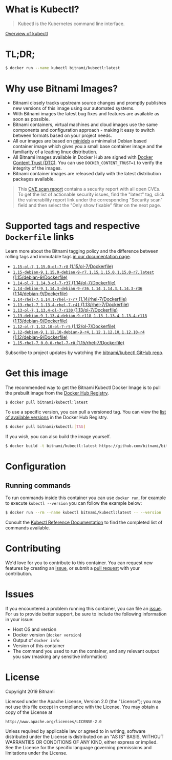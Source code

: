 
# What is Kubectl?

> Kubectl is the Kubernetes command line interface.

[Overview of kubectl](https://kubernetes.io/docs/reference/kubectl/overview/)

# TL;DR;

```bash
$ docker run --name kubectl bitnami/kubectl:latest
```

# Why use Bitnami Images?

* Bitnami closely tracks upstream source changes and promptly publishes new versions of this image using our automated systems.
* With Bitnami images the latest bug fixes and features are available as soon as possible.
* Bitnami containers, virtual machines and cloud images use the same components and configuration approach - making it easy to switch between formats based on your project needs.
* All our images are based on [minideb](https://github.com/bitnami/minideb) a minimalist Debian based container image which gives you a small base container image and the familiarity of a leading linux distribution.
* All Bitnami images available in Docker Hub are signed with [Docker Content Trust (DTC)](https://docs.docker.com/engine/security/trust/content_trust/). You can use `DOCKER_CONTENT_TRUST=1` to verify the integrity of the images.
* Bitnami container images are released daily with the latest distribution packages available.


> This [CVE scan report](https://quay.io/repository/bitnami/kubectl?tab=tags) contains a security report with all open CVEs. To get the list of actionable security issues, find the "latest" tag, click the vulnerability report link under the corresponding "Security scan" field and then select the "Only show fixable" filter on the next page.

# Supported tags and respective `Dockerfile` links

Learn more about the Bitnami tagging policy and the difference between rolling tags and immutable tags [in our documentation page](https://docs.bitnami.com/containers/how-to/understand-rolling-tags-containers/).


* [`1.15-ol-7`, `1.15.0-ol-7-r8` (1.15/ol-7/Dockerfile)](https://github.com/bitnami/bitnami-docker-kubectl/blob/1.15.0-ol-7-r8/1.15/ol-7/Dockerfile)
* [`1.15-debian-9`, `1.15.0-debian-9-r7`, `1.15`, `1.15.0`, `1.15.0-r7`, `latest` (1.15/debian-9/Dockerfile)](https://github.com/bitnami/bitnami-docker-kubectl/blob/1.15.0-debian-9-r7/1.15/debian-9/Dockerfile)
* [`1.14-ol-7`, `1.14.3-ol-7-r37` (1.14/ol-7/Dockerfile)](https://github.com/bitnami/bitnami-docker-kubectl/blob/1.14.3-ol-7-r37/1.14/ol-7/Dockerfile)
* [`1.14-debian-9`, `1.14.3-debian-9-r36`, `1.14`, `1.14.3`, `1.14.3-r36` (1.14/debian-9/Dockerfile)](https://github.com/bitnami/bitnami-docker-kubectl/blob/1.14.3-debian-9-r36/1.14/debian-9/Dockerfile)
* [`1.14-rhel-7`, `1.14.1-rhel-7-r7` (1.14/rhel-7/Dockerfile)](https://github.com/bitnami/bitnami-docker-kubectl/blob/1.14.1-rhel-7-r7/1.14/rhel-7/Dockerfile)
* [`1.13-rhel-7`, `1.13.4-rhel-7-r41` (1.13/rhel-7/Dockerfile)](https://github.com/bitnami/bitnami-docker-kubectl/blob/1.13.4-rhel-7-r41/1.13/rhel-7/Dockerfile)
* [`1.13-ol-7`, `1.13.4-ol-7-r130` (1.13/ol-7/Dockerfile)](https://github.com/bitnami/bitnami-docker-kubectl/blob/1.13.4-ol-7-r130/1.13/ol-7/Dockerfile)
* [`1.13-debian-9`, `1.13.4-debian-9-r118`, `1.13`, `1.13.4`, `1.13.4-r118` (1.13/debian-9/Dockerfile)](https://github.com/bitnami/bitnami-docker-kubectl/blob/1.13.4-debian-9-r118/1.13/debian-9/Dockerfile)
* [`1.12-ol-7`, `1.12.10-ol-7-r5` (1.12/ol-7/Dockerfile)](https://github.com/bitnami/bitnami-docker-kubectl/blob/1.12.10-ol-7-r5/1.12/ol-7/Dockerfile)
* [`1.12-debian-9`, `1.12.10-debian-9-r4`, `1.12`, `1.12.10`, `1.12.10-r4` (1.12/debian-9/Dockerfile)](https://github.com/bitnami/bitnami-docker-kubectl/blob/1.12.10-debian-9-r4/1.12/debian-9/Dockerfile)
* [`1.15-rhel-7`, `0.0.0-rhel-7-r0` (1.15/rhel-7/Dockerfile)](https://github.com/bitnami/bitnami-docker-kubectl/blob/0.0.0-rhel-7-r0/1.15/rhel-7/Dockerfile)

Subscribe to project updates by watching the [bitnami/kubectl GitHub repo](https://github.com/bitnami/bitnami-docker-kubectl).

# Get this image

The recommended way to get the Bitnami Kubectl Docker Image is to pull the prebuilt image from the [Docker Hub Registry](https://hub.docker.com/r/bitnami/kubectl).

```bash
$ docker pull bitnami/kubectl:latest
```

To use a specific version, you can pull a versioned tag. You can view the [list of available versions](https://hub.docker.com/r/bitnami/kubectl/tags/) in the Docker Hub Registry.

```bash
$ docker pull bitnami/kubectl:[TAG]
```

If you wish, you can also build the image yourself.

```bash
$ docker build -t bitnami/kubectl:latest https://github.com/bitnami/bitnami-docker-kubectl.git
```

# Configuration

## Running commands

To run commands inside this container you can use `docker run`, for example to execute `kubectl --version` you can follow the example below:

```bash
$ docker run --rm --name kubectl bitnami/kubectl:latest -- --version
```

Consult the [Kubectl Reference Documentation](https://kubernetes.io/docs/reference/generated/kubectl/kubectl-commands) to find the completed list of commands available.

# Contributing

We'd love for you to contribute to this container. You can request new features by creating an [issue](https://github.com/bitnami/bitnami-docker-kubectl/issues), or submit a [pull request](https://github.com/bitnami/bitnami-docker-kubectl/pulls) with your contribution.

# Issues

If you encountered a problem running this container, you can file an [issue](https://github.com/bitnami/bitnami-docker-kubectl/issues). For us to provide better support, be sure to include the following information in your issue:

- Host OS and version
- Docker version (`docker version`)
- Output of `docker info`
- Version of this container
- The command you used to run the container, and any relevant output you saw (masking any sensitive information)

# License

Copyright 2019 Bitnami

Licensed under the Apache License, Version 2.0 (the "License");
you may not use this file except in compliance with the License.
You may obtain a copy of the License at

    http://www.apache.org/licenses/LICENSE-2.0

Unless required by applicable law or agreed to in writing, software
distributed under the License is distributed on an "AS IS" BASIS,
WITHOUT WARRANTIES OR CONDITIONS OF ANY KIND, either express or implied.
See the License for the specific language governing permissions and
limitations under the License.
